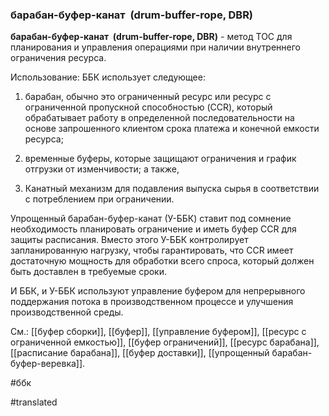 ### барабан-буфер-канат  (drum-buffer-rope, DBR)

**барабан-буфер-канат  (drum-buffer-rope, DBR)** - метод TOC для планирования и управления операциями при наличии внутреннего ограничения ресурса.

Использование: ББК использует следующее:

1. барабан, обычно это ограниченный ресурс или ресурс с ограниченной пропускной способностью (CCR), который обрабатывает работу в определенной последовательности на основе запрошенного клиентом срока платежа и конечной емкости ресурса;

2. временные буферы, которые защищают ограничения и график отгрузки от изменчивости; а также,

3. Канатный механизм для подавления выпуска сырья в соответствии с потреблением при ограничении.

Упрощенный барабан-буфер-канат (У-ББК) ставит под сомнение необходимость планировать ограничение и иметь буфер CCR для защиты расписания. Вместо этого У-ББК контролирует запланированную нагрузку, чтобы гарантировать, что CCR имеет достаточную мощность для обработки всего спроса, который должен быть доставлен в требуемые сроки.

И ББК, и У-ББК используют управление буфером для непрерывного поддержания потока в производственном процессе и улучшения производственной среды.

См.: [[буфер сборки]], [[буфер]], [[управление буфером]], [[ресурс с ограниченной емкостью]], [[буфер ограничений]], [[ресурс барабана]], [[расписание барабана]], [[буфер доставки]], [[упрощенный барабан-буфер-веревка]].

#ббк

#translated

